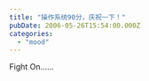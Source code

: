 ```yaml
---
title: "操作系统90分，庆祝一下！"
pubDate: 2006-05-26T15:54:00.000Z
categories: 
  - "mood"
---
```


Fight On……
